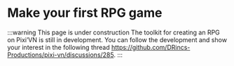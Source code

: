 # Make your first RPG game

:::warning This page is under construction
The toolkit for creating an RPG on Pixi’VN is still in development. You can follow the development and show your interest in the following thread <https://github.com/DRincs-Productions/pixi-vn/discussions/285>.
:::
